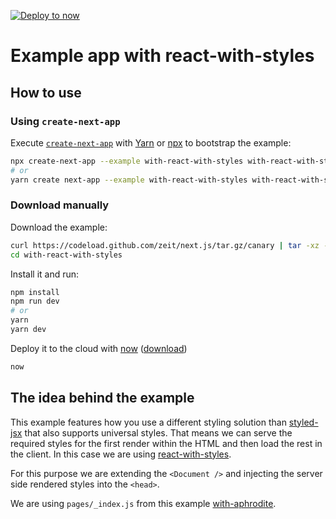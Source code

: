 [![Deploy to now](https://deploy.now.sh/static/button.svg)](https://deploy.now.sh/?repo=https://github.com/zeit/next.js/tree/master/examples/with-react-with-styles)

# Example app with react-with-styles

## How to use

### Using `create-next-app`

Execute [`create-next-app`](https://github.com/segmentio/create-next-app) with [Yarn](https://yarnpkg.com/lang/en/docs/cli/create/) or [npx](https://github.com/zkat/npx#readme) to bootstrap the example:

```bash
npx create-next-app --example with-react-with-styles with-react-with-styles-app
# or
yarn create next-app --example with-react-with-styles with-react-with-styles-app
```

### Download manually

Download the example:

```bash
curl https://codeload.github.com/zeit/next.js/tar.gz/canary | tar -xz --strip=2 next.js-canary/examples/with-react-with-styles
cd with-react-with-styles
```

Install it and run:

```bash
npm install
npm run dev
# or
yarn
yarn dev
```

Deploy it to the cloud with [now](https://zeit.co/now) ([download](https://zeit.co/download))

```bash
now
```

## The idea behind the example

This example features how you use a different styling solution than [styled-jsx](https://github.com/zeit/styled-jsx) that also supports universal styles.
That means we can serve the required styles for the first render within the HTML and then load the rest in the client.
In this case we are using [react-with-styles](https://github.com/airbnb/react-with-styles).

For this purpose we are extending the `<Document />` and injecting the server side rendered styles into the `<head>`.

We are using `pages/_index.js` from this example [with-aphrodite](https://github.com/zeit/next.js/tree/master/examples/with-aphrodite).
